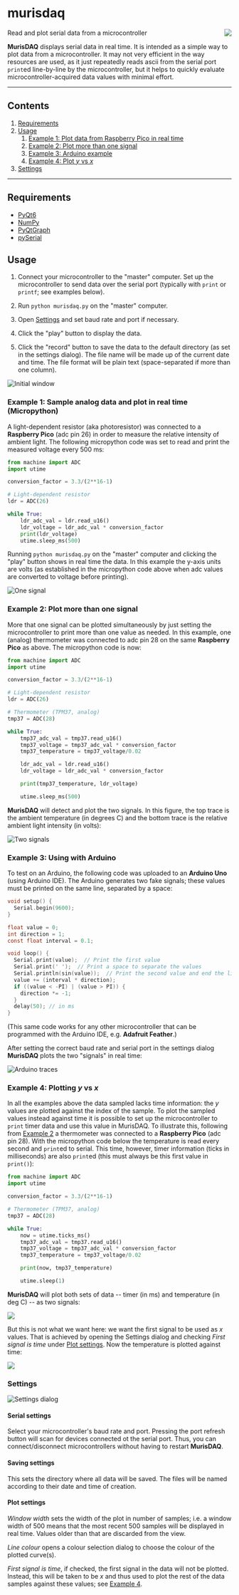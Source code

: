 # murisdaq

<img align="right" src="ui/icon.svg"/>

Read and plot serial data from a microcontroller

**MurisDAQ** displays serial data in real time. It is intended as a
simple way to plot data from a microcontroller. It may not very
efficient in the way resources are used, as it just repeatedly reads
ascii from the serial port `print`ed line-by-line by the
microcontroller, but it helps to quickly evaluate
microcontroller-acquired data values with minimal effort.

<!-- #<p align="right"> -->
<!-- </p> -->

***

## Contents

1. [Requirements](#requirements)
1. [Usage](#usage)
    1. [Example 1: Plot data from Raspberry Pico in real time](#Example-1-Sample-analog-data-and-plot-in-real-time)
    1. [Example 2: Plot more than one signal](#Example-2-Plot-more-than-one-signal)
    1. [Example 3: Arduino example](#Example-3-Using-with-Arduino)
    1. [Example 4: Plot *y* vs *x*](#Example-4-Plotting-y-vs-x)
1. [Settings](#Settings)

***

## Requirements

* [PyQt6](https://www.riverbankcomputing.com/software/pyqt/)
* [NumPy](https://numpy.org/)
* [PyQtGraph](http://pyqtgraph.org/)
* [pySerial](https://github.com/pyserial/)


## Usage

1. Connect your microcontroller to the "master" computer. Set up the
   microcontroller to send data over the serial port (typically with
   `print` or `printf`; see examples below).

1. Run `python murisdaq.py` on the "master" computer.

1. Open [Settings](#settings) and set baud rate and port if necessary.

1. Click the "play" button to display the data.

1. Click the "record" button to save the data to the default
   directory (as set in the settings dialog). The file name will be made
   up of the current date and time. The file format will be plain text
   (space-separated if more than one column).

![Initial window](img/initial_window.png)

### Example 1: Sample analog data and plot in real time (Micropython)

A light-dependent resistor (aka photoresistor) was connected to a
**Raspberry Pico** (adc pin 26) in order to measure the relative
intensity of ambient light. The following micropython code was set to
read and print the measured voltage every 500 ms:

```python
from machine import ADC
import utime

conversion_factor = 3.3/(2**16-1)

# Light-dependent resistor
ldr = ADC(26)

while True:
    ldr_adc_val = ldr.read_u16()
    ldr_voltage = ldr_adc_val * conversion_factor
    print(ldr_voltage)
    utime.sleep_ms(500)
```

Running `python murisdaq.py` on the "master" computer and clicking the
"play" button shows in real time the data. In this example the y-axis
units are volts (as established in the micropython code above when adc
values are converted to voltage before printing).

![One signal](img/one_signal.png)


### Example 2: Plot more than one signal

More that one signal can be plotted simultaneously by just setting the
microcontroller to print more than one value as needed. In this example,
one (analog) thermometer was connected to adc pin 28 on the same
**Raspberry Pico** as above. The micropython code is now:

```python
from machine import ADC
import utime

conversion_factor = 3.3/(2**16-1)

# Light-dependent resistor
ldr = ADC(26)

# Thermometer (TPM37, analog)
tmp37 = ADC(28)

while True:
    tmp37_adc_val = tmp37.read_u16()
    tmp37_voltage = tmp37_adc_val * conversion_factor
    tmp37_temperature = tmp37_voltage/0.02

    ldr_adc_val = ldr.read_u16()
    ldr_voltage = ldr_adc_val * conversion_factor

    print(tmp37_temperature, ldr_voltage)

    utime.sleep_ms(500)
```
**MurisDAQ** will detect and plot the two signals. In this figure, the
top trace is the ambient temperature (in degrees C) and the bottom trace
is the relative ambient light intensity (in volts):

![Two signals](img/two_signals.png)


### Example 3: Using with Arduino

To test on an Arduino, the following code was uploaded to an **Arduino
Uno** (using Arduino IDE). The Arduino generates two fake signals; these
values must be printed on the same line, separated by a space:
```c
void setup() {
  Serial.begin(9600);
}

float value = 0;
int direction = 1;
const float interval = 0.1;

void loop() {
  Serial.print(value);  // Print the first value
  Serial.print(' ');  // Print a space to separate the values
  Serial.println(sin(value));  // Print the second value and end the line
  value += (interval * direction);
  if ((value < -PI) | (value > PI)) {
    direction *= -1;
  }
  delay(50); // in ms
}
```
(This same code works for any other microcontroller that can be
programmed with the Arduino IDE, e.g. **Adafruit Feather**.)

After setting the correct baud rate and serial port in the settings
dialog **MurisDAQ** plots the two "signals" in real time:

![Arduino traces](img/arduino_traces.png)

### Example 4: Plotting *y* vs *x*

In all the examples above the data sampled lacks time information: the
*y* values are plotted against the index of the sample. To plot the
sampled values instead against time it is possible to set up the
microcontroller to `print` timer data and use this value in MurisDAQ. To
illustrate this, following from [Example
2](#example-2:-plot-more-than-one-signal) a thermometer was connected to
a **Raspberry Pico** (adc pin 28). With the micropython code below the
temperature is read every second and `print`ed to serial. This time,
however, timer information (ticks in milliseconds) are also `print`ed
(this must always be this first value in `print()`):

```python
from machine import ADC
import utime

conversion_factor = 3.3/(2**16-1)

# Thermometer (TPM37, analog)
tmp37 = ADC(28)

while True:
    now = utime.ticks_ms()
    tmp37_adc_val = tmp37.read_u16()
    tmp37_voltage = tmp37_adc_val * conversion_factor
    tmp37_temperature = tmp37_voltage/0.02

    print(now, tmp37_temperature)

    utime.sleep(1)
```
**MurisDAQ** will plot both sets of data -- timer (in ms) and
temperature (in deg C) -- as two signals:

![](img/x-y-before-setting.png)

But this is not what we want here: we want the first signal to be used
as *x* values. That is achieved by opening the Settings dialog and
checking *First signal is time* under [Plot settings](#plot-settings). Now the temperature is plotted against time:

![](img/x-y-after-setting.png)

### Settings

![Settings dialog](img/settings.png)

#### Serial settings

Select your microcontroller's baud rate and port. Pressing the port
refresh button will scan for devices connected ot the serial port. Thus,
you can connect/disconnect microcontrollers without having to restart
**MurisDAQ**.

#### Saving settings

This sets the directory where all data will be saved. The files will be
named according to their date and time of creation.

#### Plot settings

*Window width* sets the width of the plot in number of samples; i.e. a
window width of 500 means that the most recent 500 samples will be
displayed in real time. Values older than that are discarded from the
view.

*Line colour* opens a colour selection dialog to choose the colour of
the plotted curve(s).

*First signal is time*, if checked, the first signal in the data will
not be plotted. Instead, this will be taken to be *x* and thus used to
plot the rest of the data samples against these values; see [Example
4](#example-4-plotting-x-vs-y).
